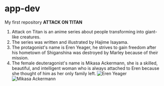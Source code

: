 # app-dev
My first repository
**ATTACK ON TITAN**
1. Attack on Titan is an anime series about people transforming into giant-like creatures.
2. The series was written and illustrated by Hajime Isayama.
3. The protagonist's name is Eren Yeager, he strives to gain freedom after his hometown of Shiganshina was destroyed by Marley because of their mission.
4. The female deuteragonist's name is Mikasa Ackermann, she is a skilled, beautiful, and intelligent woman who is always attached to Eren because she thought of him as her only family left.
![Eren Yeager](https://www.google.com/url?sa=i&url=https%3A%2F%2Fwww.pinterest.com%2Fjdurham833%2Feren-yeager-season-1%2F&psig=AOvVaw3Ilq2W54rGghD_jqDuRR-c&ust=1731543519246000&source=images&cd=vfe&opi=89978449&ved=0CBQQjRxqFwoTCIj027yE2IkDFQAAAAAdAAAAABAE)
![Mikasa Ackermann](https://www.google.com/url?sa=i&url=https%3A%2F%2Fattackontitan.fandom.com%2Fwiki%2FMikasa_Ackermann_%2528Anime%2529&psig=AOvVaw11BECGmt0uFvIG77r1L4CE&ust=1731543583436000&source=images&cd=vfe&opi=89978449&ved=0CBQQjRxqFwoTCIi2_tOE2IkDFQAAAAAdAAAAABAE)
